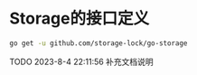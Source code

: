 # Storage的接口定义

```bash
go get -u github.com/storage-lock/go-storage
```


TODO 2023-8-4 22:11:56 补充文档说明 




